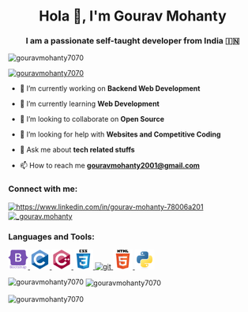<h1 align="center">Hola 👋, I'm Gourav Mohanty</h1>
<h3 align="center">I am a passionate self-taught developer from India 🇮🇳</h3>

<p align="left"> <img src="https://komarev.com/ghpvc/?username=gouravmohanty7070&label=Profile%20views&color=0e75b6&style=flat" alt="gouravmohanty7070" /> </p>

<p align="left"> <a href="https://github.com/ryo-ma/github-profile-trophy"><img src="https://github-profile-trophy.vercel.app/?username=gouravmohanty7070" alt="gouravmohanty7070" /></a> </p>

- 🔭 I’m currently working on **Backend Web Development**

- 🌱 I’m currently learning **Web Development**

- 👯 I’m looking to collaborate on **Open Source**

- 🤝 I’m looking for help with **Websites and Competitive Coding**

- 💬 Ask me about **tech related stuffs**

- 📫 How to reach me **gouravmohanty2001@gmail.com**

<h3 align="left">Connect with me:</h3>
<p align="left">
<a href="https://linkedin.com/in/https://www.linkedin.com/in/gourav-mohanty-78006a201" target="blank"><img align="center" src="https://cdn.jsdelivr.net/npm/simple-icons@3.0.1/icons/linkedin.svg" alt="https://www.linkedin.com/in/gourav-mohanty-78006a201" height="30" width="40" /></a>
<a href="https://instagram.com/_gourav.mohanty" target="blank"><img align="center" src="https://cdn.jsdelivr.net/npm/simple-icons@3.0.1/icons/instagram.svg" alt="_gourav.mohanty" height="30" width="40" /></a>
</p>

<h3 align="left">Languages and Tools:</h3>
<p align="left"> <a href="https://getbootstrap.com" target="_blank"> <img src="https://raw.githubusercontent.com/devicons/devicon/master/icons/bootstrap/bootstrap-plain-wordmark.svg" alt="bootstrap" width="40" height="40"/> </a> <a href="https://www.cprogramming.com/" target="_blank"> <img src="https://raw.githubusercontent.com/devicons/devicon/master/icons/c/c-original.svg" alt="c" width="40" height="40"/> </a> <a href="https://www.w3schools.com/cpp/" target="_blank"> <img src="https://raw.githubusercontent.com/devicons/devicon/master/icons/cplusplus/cplusplus-original.svg" alt="cplusplus" width="40" height="40"/> </a> <a href="https://www.w3schools.com/css/" target="_blank"> <img src="https://raw.githubusercontent.com/devicons/devicon/master/icons/css3/css3-original-wordmark.svg" alt="css3" width="40" height="40"/> </a> <a href="https://git-scm.com/" target="_blank"> <img src="https://www.vectorlogo.zone/logos/git-scm/git-scm-icon.svg" alt="git" width="40" height="40"/> </a> <a href="https://www.w3.org/html/" target="_blank"> <img src="https://raw.githubusercontent.com/devicons/devicon/master/icons/html5/html5-original-wordmark.svg" alt="html5" width="40" height="40"/> </a> <a href="https://www.python.org" target="_blank"> <img src="https://raw.githubusercontent.com/devicons/devicon/master/icons/python/python-original.svg" alt="python" width="40" height="40"/> </a> </p>

<p><img align="left" src="https://github-readme-stats.vercel.app/api/top-langs?username=gouravmohanty7070&show_icons=true&locale=en&layout=compact" alt="gouravmohanty7070" /></p>

<p>&nbsp;<img align="center" src="https://github-readme-stats.vercel.app/api?username=gouravmohanty7070&show_icons=true&locale=en" alt="gouravmohanty7070" /></p>

<p><img align="center" src="https://github-readme-streak-stats.herokuapp.com/?user=gouravmohanty7070&" alt="gouravmohanty7070" /></p>
